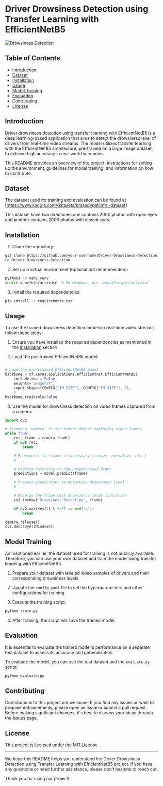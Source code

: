 # Driver Drowsiness Detection using Transfer Learning with EfficientNetB5

![Drowsiness Detection](https://example.com/path/to/drowsiness-detection-image.png)

## Table of Contents

- [Introduction](#introduction)
- [Dataset](#dataset)
- [Installation](#installation)
- [Usage](#usage)
- [Model Training](#model-training)
- [Evaluation](#evaluation)
- [Contributing](#contributing)
- [License](#license)

## Introduction

Driver drowsiness detection using transfer learning with EfficientNetB5 is a deep learning-based application that aims to detect the drowsiness level of drivers from real-time video streams. The model utilizes transfer learning with the EfficientNetB5 architecture, pre-trained on a large image dataset, to achieve high accuracy in real-world scenarios.

This README provides an overview of the project, instructions for setting up the environment, guidelines for model training, and information on how to contribute.

## Dataset

The dataset used for training and evaluation can be found at [https://www.kaggle.com/datasets/prasadvpatil/mrl-dataset]

This dataset have two directories one contains 2000 photos with open eyes and another contains 2000 photos with closed eyes.

## Installation

1. Clone the repository:

```bash
git clone https://github.com/your-username/Driver-Drowsiness-Detection.git
cd Driver-Drowsiness-Detection
```

2. Set up a virtual environment (optional but recommended):

```bash
python3 -m venv venv
source venv/bin/activate  # On Windows, use `venv\Scripts\activate`
```

3. Install the required dependencies:

```bash
pip install -r requirements.txt
```

## Usage

To use the trained drowsiness detection model on real-time video streams, follow these steps:

1. Ensure you have installed the required dependencies as mentioned in the [Installation](#installation) section.

2. Load the pre-trained EfficientNetB5 model:

```python

# Load the pre-trained EfficientNetB5 model
backbone = tf.keras.applications.efficientnet.EfficientNetB5(
    include_top = False,
    weights='imagenet',
    input_shape=(CONFIG["IM_SIZE"], CONFIG["IM_SIZE"], 3),
    )
backbone.trainable=False

```

3. Use the model for drowsiness detection on video frames captured from a camera:

```python
import cv2

# Assuming 'camera' is the camera object capturing video frames
while True:
    ret, frame = camera.read()
    if not ret:
        break

    # Preprocess the frame if necessary (resize, normalize, etc.)
    # ...

    # Perform inference on the preprocessed frame
    predictions = model.predict(frame)

    # Process predictions to determine drowsiness level
    # ...

    # Display the frame with drowsiness level indication
    cv2.imshow('Drowsiness Detection', frame)

    if cv2.waitKey(1) & 0xFF == ord('q'):
        break

camera.release()
cv2.destroyAllWindows()
```

## Model Training

As mentioned earlier, the dataset used for training is not publicly available. Therefore, you can use your own dataset and train the model using transfer learning with EfficientNetB5.

1. Prepare your dataset with labeled video samples of drivers and their corresponding drowsiness levels.

2. Update the `config.yaml` file to set the hyperparameters and other configurations for training.

3. Execute the training script:

```bash
python train.py
```

4. After training, the script will save the trained model.

## Evaluation

It is essential to evaluate the trained model's performance on a separate test dataset to assess its accuracy and generalization.

To evaluate the model, you can use the test dataset and the `evaluate.py` script:

```bash
python evaluate.py
```

## Contributing

Contributions to this project are welcome. If you find any issues or want to propose enhancements, please open an issue or submit a pull request. Before making significant changes, it's best to discuss your ideas through the issues page.

## License

This project is licensed under the [MIT License](LICENSE).

---

We hope this README helps you understand the Driver Drowsiness Detection using Transfer Learning with EfficientNetB5 project. If you have any questions or need further assistance, please don't hesitate to reach out.

Thank you for using our project!
